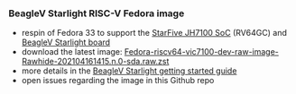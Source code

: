 ### BeagleV Starlight RISC-V Fedora image
* respin of Fedora 33 to support the [StarFive JH7100 SoC](https://github.com/starfive-tech/beaglev_doc/blob/main/JH7100%20Data%20Sheet%20V01.01.04-EN%20(4-21-2021).pdf) (RV64GC) and [BeagleV Starlight board](https://github.com/beagleboard/beaglev-starlight)
* download the latest image: [Fedora-riscv64-vic7100-dev-raw-image-Rawhide-202104161415.n.0-sda.raw.zst](https://files.beagle.cc/file/beagleboard-public-2021/images/Fedora-riscv64-vic7100-dev-raw-image-Rawhide-202104161415.n.0-sda.raw.zst)
* more details in the [BeagleV Starlight getting started guide](https://wiki.seeedstudio.com/BeagleV-Getting-Started/)
* open issues regarding the image in this Github repo
